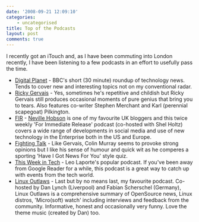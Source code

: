 ```yaml
---
date: '2008-09-21 12:09:10'
categories:
    - uncategorised
title: Top of the Podcasts
layout: post
comments: true
---
```

I recently got an iTouch and, as I have been commuting into London
recently, I have been listening to a few podcasts in an effort to
usefully pass the time.

-   [Digital Planet](http://www.bbc.co.uk/radio/podcasts/digitalp/) -
    BBC's short (30 minute) roundup of technology news. Tends to cover
    new and interesting topics not on my conventional radar.
-   [Ricky Gervais](http://www.rickygervais.com/podcasts2.php) - Yes,
    sometimes he's repetitive and childish but Ricky Gervais still
    produces occasional moments of pure genius that bring you to tears.
    Also features co-writer Stephen Merchant and Karl (perennial
    scapegoat) Pilkington.
-   [FIR](http://www.forimmediaterelease.biz/) - [Neville
    Hobson](http://www.nevillehobson.com/) is one of my favourite UK
    bloggers and this twice weekly 'For Immediate Release' podcast
    (co-hosted with Shel Holtz) covers a wide range of developments in
    social media and use of new technology in the Enterprise both in the
    US and Europe.
-   [Fighting Talk](http://www.bbc.co.uk/radio/podcasts/ft/) - Like
    Gervais, Colin Murray seems to provoke strong opinions but I like
    his sense of humour and quick wit as he comperes a sporting 'Have I
    Got News For You' style quiz.
-   [This Week in Tech](http://twit.tv/twit) - Leo Laporte's popular
    podcast. If you've been away from Google Reader for a while, this
    podcast is a great way to catch up with events from the tech world.
-   [Linux Outlaws](http://linuxoutlaws.com/podcast) - Last but by no
    means last, my favourite podcast. Co-hosted by Dan Lynch (Liverpool)
    and Fabian Scherschel (Germany), Linux Outlaws is a comprehensive
    summary of OpenSource news, Linux distros, 'Micro(soft) watch'
    including interviews and feedback from the community. Informative,
    honest and occasionally very funny. Love the theme music (created by
    Dan) too.

